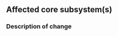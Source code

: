 ## Affected core subsystem(s)
<!-- Please provide affected core subsystem(s). -->

### Description of change
<!-- Please provide a description of the change here. -->

